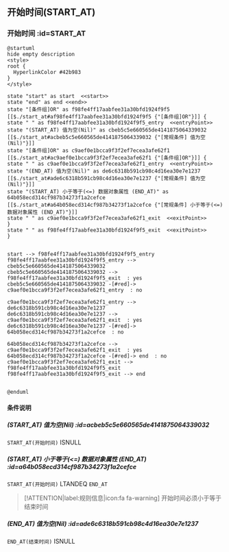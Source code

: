 ## 开始时间(START_AT) <!-- {docsify-ignore-all} -->

   

### 开始时间 :id=START_AT

```plantuml
@startuml
hide empty description
<style>
root {
  HyperlinkColor #42b983
}
</style>

state "start" as start  <<start>>
state "end" as end <<end>>
state "[条件组]OR" as f98fe4ff17aabfee31a30bfd1924f9f5 [[$./start_at#af98fe4ff17aabfee31a30bfd1924f9f5 {"[条件组]OR"}]] {
state " " as f98fe4ff17aabfee31a30bfd1924f9f5_entry  <<entryPoint>>
state "(START_AT) 值为空(Nil)" as cbeb5c5e660565de4141875064339032 [[$./start_at#acbeb5c5e660565de4141875064339032 {"[常规条件] 值为空(Nil)"}]]
state "[条件组]OR" as c9aef0e1bcca9f3f2ef7ecea3afe62f1 [[$./start_at#ac9aef0e1bcca9f3f2ef7ecea3afe62f1 {"[条件组]OR"}]] {
state " " as c9aef0e1bcca9f3f2ef7ecea3afe62f1_entry  <<entryPoint>>
state "(END_AT) 值为空(Nil)" as de6c6318b591cb98c4d16ea30e7e1237 [[$./start_at#ade6c6318b591cb98c4d16ea30e7e1237 {"[常规条件] 值为空(Nil)"}]]
state "(START_AT) 小于等于(<=) 数据对象属性 (END_AT)" as 64b058ecd314cf987b34273f1a2cefce [[$./start_at#a64b058ecd314cf987b34273f1a2cefce {"[常规条件] 小于等于(<=) 数据对象属性 (END_AT)"}]]
state " " as c9aef0e1bcca9f3f2ef7ecea3afe62f1_exit  <<exitPoint>>
}
state " " as f98fe4ff17aabfee31a30bfd1924f9f5_exit  <<exitPoint>>
}


start --> f98fe4ff17aabfee31a30bfd1924f9f5_entry 
f98fe4ff17aabfee31a30bfd1924f9f5_entry --> cbeb5c5e660565de4141875064339032 
cbeb5c5e660565de4141875064339032 --> f98fe4ff17aabfee31a30bfd1924f9f5_exit  : yes
cbeb5c5e660565de4141875064339032 -[#red]-> c9aef0e1bcca9f3f2ef7ecea3afe62f1_entry  : no

c9aef0e1bcca9f3f2ef7ecea3afe62f1_entry --> de6c6318b591cb98c4d16ea30e7e1237 
de6c6318b591cb98c4d16ea30e7e1237 --> c9aef0e1bcca9f3f2ef7ecea3afe62f1_exit  : yes
de6c6318b591cb98c4d16ea30e7e1237 -[#red]-> 64b058ecd314cf987b34273f1a2cefce  : no

64b058ecd314cf987b34273f1a2cefce --> c9aef0e1bcca9f3f2ef7ecea3afe62f1_exit  : yes
64b058ecd314cf987b34273f1a2cefce -[#red]-> end  : no
c9aef0e1bcca9f3f2ef7ecea3afe62f1_exit --> f98fe4ff17aabfee31a30bfd1924f9f5_exit 
f98fe4ff17aabfee31a30bfd1924f9f5_exit --> end 


@enduml
```

#### 条件说明

##### (START_AT) 值为空(Nil) :id=acbeb5c5e660565de4141875064339032



`START_AT(开始时间)` ISNULL 

##### (START_AT) 小于等于(<=) 数据对象属性 (END_AT) :id=a64b058ecd314cf987b34273f1a2cefce



`START_AT(开始时间)` LTANDEQ  `END_AT`

> [!ATTENTION|label:规则信息|icon:fa fa-warning]
> 开始时间必须小于等于结束时间


##### (END_AT) 值为空(Nil) :id=ade6c6318b591cb98c4d16ea30e7e1237



`END_AT(结束时间)` ISNULL 






